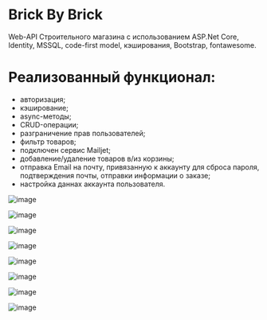 # Brick By Brick
Web-API Строительного магазина с использованием  ASP.Net Core, Identity, MSSQL, code-first model, кэширования, Bootstrap, fontawesome.

# Реализованный функционал:
  - авторизация;
  - кэширование;
  - async-методы;
  - CRUD-операции;
  - разграничение прав пользователей;
  - фильтр товаров;
  - подключен сервис Mailjet;
  - добавление/удаление товаров в/из корзины;
  - отправка Email на почту, привязанную к аккаунту для сброса пароля, подтверждения почты, отправки информации о заказе;
  - настройка даннах аккаунта пользователя.

![image](https://github.com/ladn00/Brick-By-Brick/assets/124509186/568cdde5-0220-4ae4-9f55-fe2027e6ef55)

![image](https://github.com/ladn00/Brick-By-Brick/assets/124509186/799d5405-ebaf-477c-9386-b0ecb72080de)

![image](https://github.com/ladn00/Brick-By-Brick/assets/124509186/e0c2eed5-b963-4560-8b9f-0ecf9df48ec6)

![image](https://github.com/ladn00/Brick-By-Brick/assets/124509186/3a6620a8-2b1d-4e70-858a-3733ca24ed55)

![image](https://github.com/ladn00/Brick-By-Brick/assets/124509186/6ae9cf28-95ae-43b5-842a-c69d84e3e243)

![image](https://github.com/ladn00/Brick-By-Brick/assets/124509186/22c3b408-d7a4-4972-8d8c-093270c844f3)

![image](https://github.com/ladn00/Brick-By-Brick/assets/124509186/2083f406-5d26-4c69-a9d1-bc2f2e82761d)

![image](https://github.com/ladn00/Brick-By-Brick/assets/124509186/7d92cd81-7582-4213-a861-c74cadafa579)

